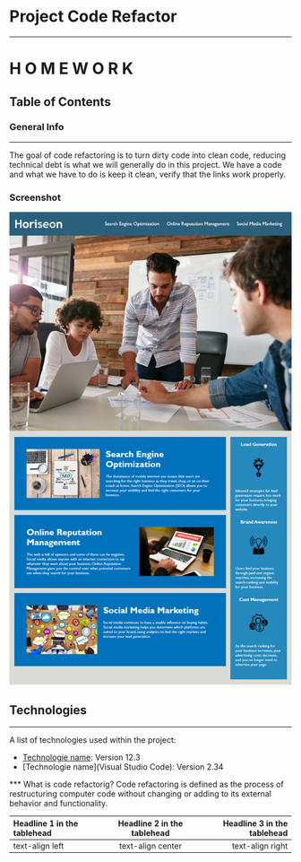 # Project Code Refactor
****
# H O M E W O R K
## Table of Contents

### General Info
***
The goal of code refactoring is to turn dirty code into clean code, reducing technical debt is what we will generally do in this project. 
We have a code and what we have to do is keep it clean, verify that the links work properly.

### Screenshot
![Image text](./Assets/images/01-html-css-git-homework-demo.png)
## Technologies
***
A list of technologies used within the project:
* [Technologie name](https://github.com/kdher/homewor): Version 12.3 
* [Technologie name](Visual Studio Code): Version 2.34


*** What is code refactorig?
Code refactoring is defined as the process of restructuring computer 
code without changing or adding to its external behavior and functionality.

| Headline 1 in the tablehead | Headline 2 in the tablehead | Headline 3 in the tablehead |
|:--------------|:-------------:|--------------:|
| text-align left | text-align center | text-align right |
